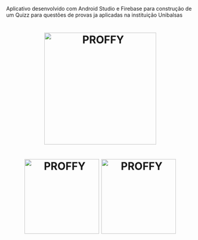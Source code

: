 Aplicativo desenvolvido com Android Studio e Firebase para construção de um Quizz para questões de provas ja aplicadas na instituição Unibalsas

<h1 align="center">
    <img alt="PROFFY" title="#delicinha" src="https://user-images.githubusercontent.com/30902898/90011921-d2db6000-dc78-11ea-95ef-aa25190c72cd.png" width="300px" />
</h1>
<h1 align="center">
    <img alt="PROFFY" title="#delicinha" src="https://user-images.githubusercontent.com/30902898/92543913-04692c00-f223-11ea-8202-5116f24ae5f4.png" width="200px" />
    <img alt="PROFFY" title="#delicinha" src="https://user-images.githubusercontent.com/30902898/92543918-07641c80-f223-11ea-9352-5d4ea417279d.png" width="200px" />
</h1>

